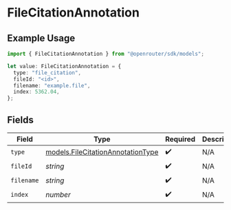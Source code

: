 # FileCitationAnnotation

## Example Usage

```typescript
import { FileCitationAnnotation } from "@openrouter/sdk/models";

let value: FileCitationAnnotation = {
  type: "file_citation",
  fileId: "<id>",
  filename: "example.file",
  index: 5362.04,
};
```

## Fields

| Field                                                                        | Type                                                                         | Required                                                                     | Description                                                                  |
| ---------------------------------------------------------------------------- | ---------------------------------------------------------------------------- | ---------------------------------------------------------------------------- | ---------------------------------------------------------------------------- |
| `type`                                                                       | [models.FileCitationAnnotationType](../models/filecitationannotationtype.md) | :heavy_check_mark:                                                           | N/A                                                                          |
| `fileId`                                                                     | *string*                                                                     | :heavy_check_mark:                                                           | N/A                                                                          |
| `filename`                                                                   | *string*                                                                     | :heavy_check_mark:                                                           | N/A                                                                          |
| `index`                                                                      | *number*                                                                     | :heavy_check_mark:                                                           | N/A                                                                          |